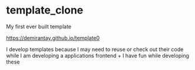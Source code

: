# template_clone

My first ever built template

https://demirantay.github.io/template0

I develop templates because I may need to reuse or check out their code while I am developing a applications frontend + I have fun while developing these 
